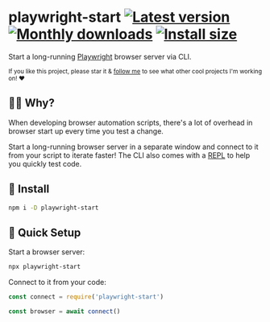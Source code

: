 # playwright-start [![Latest version](https://badgen.net/npm/v/playwright-start)](https://npm.im/playwright-start) [![Monthly downloads](https://badgen.net/npm/dm/playwright-start)](https://npm.im/playwright-start) [![Install size](https://packagephobia.now.sh/badge?p=playwright-start)](https://packagephobia.now.sh/result?p=playwright-start)

Start a long-running [Playwright](https://playwright.dev) browser server via CLI.

<sub>If you like this project, please star it & [follow me](https://github.com/privatenumber) to see what other cool projects I'm working on! ❤️</sub>

## 🙋‍♂️ Why?
When developing browser automation scripts, there's a lot of overhead in browser start up every time you test a change.

Start a long-running browser server in a separate window and connect to it from your script to iterate faster! The CLI also comes with a [REPL](https://en.wikipedia.org/wiki/Read%E2%80%93eval%E2%80%93print_loop) to help you quickly test code.

## 🚀 Install
```sh
npm i -D playwright-start
```

## 🚦 Quick Setup
Start a browser server:
```sh
npx playwright-start
```

Connect to it from your code:
```js
const connect = require('playwright-start')

const browser = await connect()
```
